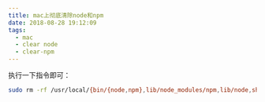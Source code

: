 ```yaml
---
title: mac上彻底清除node和npm
date: 2018-08-28 19:12:09
tags:
  - mac
  - clear node
  - clear-npm
---
```

执行一下指令即可：
```bash
sudo rm -rf /usr/local/{bin/{node,npm},lib/node_modules/npm,lib/node,share/man/*/node.*}
```